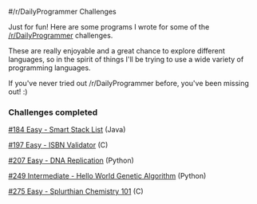 #/r/DailyProgrammer Challenges

Just for fun! Here are some programs I wrote for some of the [/r/DailyProgrammer](http://www.reddit.com/r/dailyprogrammer) challenges.

These are really enjoyable and a great chance to explore different languages, so in the spirit of things I'll be trying to use a wide variety of
programming languages.

If you've never tried out /r/DailyProgrammer before, you've been missing out! :)

### Challenges completed

[#184 Easy - Smart Stack List](http://www.reddit.com/r/dailyprogrammer/comments/2j5929/10132014_challenge_184_easy_smart_stack_list/) (Java)

[#197 Easy - ISBN Validator](http://www.reddit.com/r/dailyprogrammer/comments/2s7ezp/20150112_challenge_197_easy_isbn_validator/) (C)

[#207 Easy - DNA Replication](http://www.reddit.com/r/dailyprogrammer/comments/2zyipu/20150323_challenge_207_easy_bioinformatics_1_dna/) (Python)

[#249 Intermediate - Hello World Genetic Algorithm](https://www.reddit.com/r/dailyprogrammer/comments/40rs67/20160113_challenge_249_intermediate_hello_world/) (Python)

[#275 Easy - Splurthian Chemistry 101](http://www.reddit.com/r/dailyprogrammer/comments/4savyr/20160711_challenge_275_easy_splurthian_chemistry/) (C)
